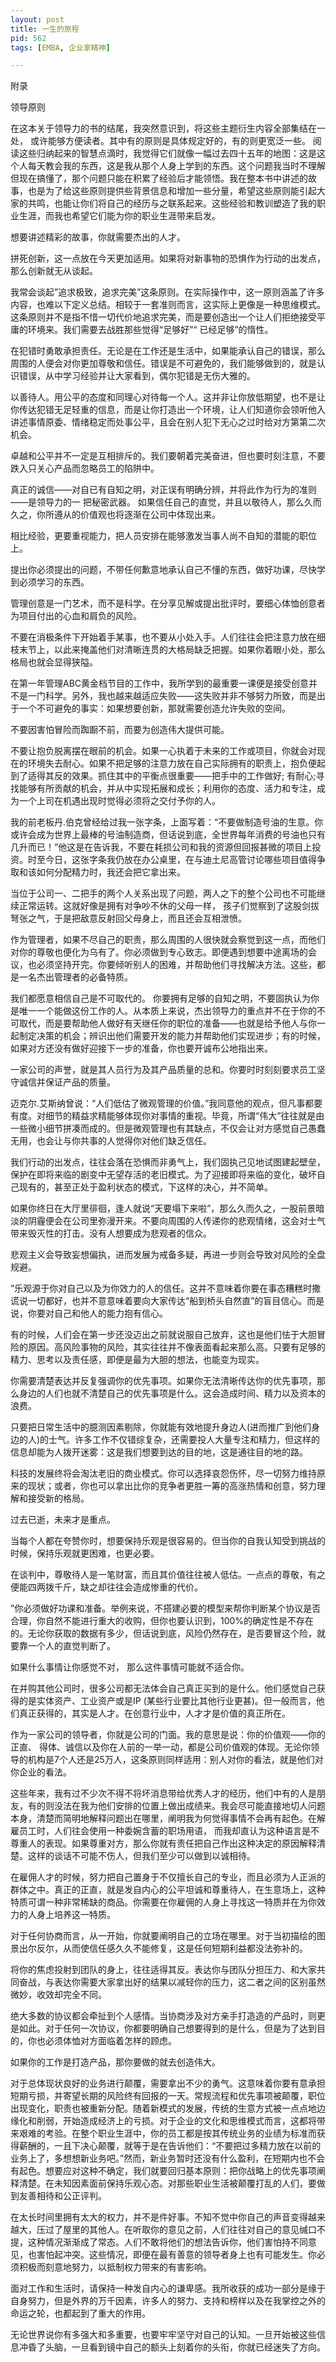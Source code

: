 ```yaml
---
layout: post
title: 一生的旅程
pid: 562
tags: [EMBA, 企业家精神]

---
```



附录

领导原则

在这本关于领导力的书的结尾，我突然意识到，将这些主题衍生内容全部集结在一处， 或许能够方便读者。其中有的原则是具体规定好的，有的则更宽泛一些。 阅读这些归纳起来的智慧点滴时，我觉得它们就像一幅过去四十五年的地图：这是这个人每天教会我的东西，这是我从那个人身上学到的东西。这个问题我当时不理解但现在搞懂了，那个问题只能在积累了经验后才能领悟。我在整本书中讲述的故事，也是为了给这些原则提供些背景信息和增加一些分量，希望这些原则能引起大家的共鸣，也能让你们将自己的经历与之联系起来。这些经验和教训塑造了我的职业生涯，而我也希望它们能为你的职业生涯带来启发。

想要讲述精彩的故事，你就需要杰出的人才。

拼死创新，这一点放在今天更加适用。如果将对新事物的恐惧作为行动的出发点，那么创新就无从谈起。

我常会谈起”追求极致，追求完美”这条原则。在实际操作中，这一原则涵盖了许多内容，也难以下定义总结。相较于一套准则而言，这实际上更像是一种思维模式。这条原则并不是指不惜一切代价地追求完美，而是要创造出一个让人们拒绝接受平庸的环境来。我们需要去战胜那些觉得“足够好”“ 已经足够”的惰性。

在犯错时勇敢承担责任。无论是在工作还是生活中，如果能承认自己的错误，那么周围的人便会对你更加尊敬和信任。错误是不可避免的，我们能够做到的，就是认识错误，从中学习经验并让大家看到，偶尔犯错是无伤大雅的。

以善待人。用公平的态度和同理心对待每一个人。这并非让你放低期望，也不是让你传达犯错无足轻重的信息，而是让你打造出一个环境，让人们知道你会领听他入讲述事情原委、情绪稳定而处事公平，且会在别人犯下无心之过时给对方第第二次机会。

卓越和公平并不一定是互相排斥的。我们要朝着完美奋进，但也要时刻注意，不要跌入只关心产品而忽略员工的陷阱中。

真正的诚信——对自已有自知之明，对正误有明确分辨，并将此作为行为的准则——是领导力的一 把秘密武器。 如果信任自己的直觉，并且以敬待人，那么久而久之，你所遵从的价值观也将逐渐在公司中体现出来。

相比经验，更要重视能力，把人员安排在能够激发当事人尚不自知的潜能的职位上。

提出你必须提出的问题，不带任何歉意地承认自己不懂的东西，做好功课，尽快学到必须学习的东西。

管理创意是一门艺术，而不是科学。在分享见解或提出批评时，要细心体恤创意者为项目付出的心血和肩负的风险。

不要在消极条件下开始着手某事，也不要从小处入手。人们往往会把注意力放在细枝末节上，以此来掩盖他们对清晰连贯的大格局缺乏把握。如果你着眼小处，那么格局也就会显得狭隘。

在第一年管理ABC黄金档节目的工作中，我所学到的最重要一课便是接受创意并不是一门科学。另外，我也越来越适应失败——这失败并非不够努力所致，而是出于一个不可避免的事实：如果想要创新，那就需要创造允许失败的空间。

不要因害怕冒险而踟蹰不前，而要为创造伟大提供可能。

不要让抱负脱离摆在眼前的机会。如果一心执着于未来的工作或项目，你就会对现在的环境失去耐心。如果不把足够的注意力放在自己实际拥有的职责上，抱负便起到了适得其反的效果。抓住其中的平衡点很重要——把手中的工作做好; 有耐心;寻找能够有所贡献的机会，并从中实现拓展和成长；利用你的态度、活力和专注，成为一个上司在机遇出现时觉得必须将之交付予你的人。

我的前老板丹.伯克曾经给过我一张字条，上面写着：“不要做制造号油的生意。你或许会成为世界上最棒的号油制造商，但话说到底，全世界每年消费的号油也只有几升而已！”他这是在告诉我，不要在耗损公司和我的资源但回报甚微的项目上投资。时至今日，这张字条我仍放在办公桌里，在与迪土尼高管讨论哪些项目值得争取和该如何分配精力时，我还会把它拿出来。

当位于公司一、二把手的两个人关系出现了问题，两人之下的整个公司也不可能继续正常运转。这就好像是拥有对争吵不休的父母一样， 孩子们觉察到了这股剑拔弩张之气，于是把敌意反射回父母身上，而且还会互相泄愤。

作为管理者，如果不尽自己的职责，那么周围的人很快就会察觉到这一点，而他们对你的尊敬也便化为乌有了。你必须做到专心致志。即便遇到想要中途离场的会议，也必须坚持开完。你要倾听别人的困难，并帮助他们寻找解决方法。这些，都是一名杰出管理者的必备特质。

我们都愿意相信自己是不可取代的。 你要拥有足够的自知之明，不要固执认为你是唯一一个能做这份工作的人。从本质上来说，杰出领导力的重点并不在于你的不可取代，而是要帮助他人做好有天继任你的职位的准备——也就是给予他人与你一起制定决策的机会；辨识出他们需要开发的能力并帮助他们实现进步；有的时候，如果对方还没有做好迎接下一步的准备，你也要开诚布公地指出来。

一家公司的声誉，就是其人员行为及其产品质量的总和。你要时时刻刻要求员工坚守诚信并保证产品的质量。

迈克尔.艾斯纳曾说：“人们低估了微观管理的价值。”我同意他的观点，但凡事都要有度。对细节的精益求精能够体现你对事情的重视。毕竟，所谓“伟大”往往就是由一些微小细节拼凑而成的。但是微观管理也有其缺点，不仅会让对方感觉自己愚蠢无用，也会让与你共事的人觉得你对他们缺乏信任。

我们行动的出发点，往往会落在恐惧而非勇气上，我们固执己见地试图建起壁垒，保护在即将来临的剧变中无望存活的老旧模式。为了迎接即将来临的变化，破坏自己现有的，甚至正处于盈利状态的模式，下这样的决心，并不简单。

如果你终日在大厅里徘徊，逢人就说“天要塌下来啦”，那么久而久之，一股前景暗淡的阴霾便会在公司里弥漫开来。不要向周围的人传递你的悲观情绪，这会对士气带来毁灭性的打击。没有人想要成为悲观者的信众。

悲观主义会导致妄想偏执，进而发展为戒备多疑，再进一步则会导致对风险的全盘规避。

”乐观源于你对自己以及为你效力的人的信任。这并不意味着你要在事态糟糕时撒谎说一切都好，也并不意意味着要向大家传达“船到桥头自然直”的盲目信心。而是说，你要对自己和他人的能力抱有信心。

有的时候，人们会在第一步还没迈出之前就说服自己放弃，这也是他们怯于大胆冒险的原因。高风险事物的风险，其实往往并不像表面看起来那么高。只要有足够的精力、思考以及责任感，即便是最为大胆的想法，也能变为现实。

你需要清楚表达并反复强调你的优先事项。如果你无法清晰传达你的优先事项，那么身边的人们也就不清楚自己的优先事项是什么。这会造成时间、精力以及资本的浪费。

只要把日常生活中的臆测因素剔除，你就能有效地提升身边人(进而推广到他们身边的人)的士气。许多工作不仅错综复杂，还需要投人大量专注和精力，但这样的信息却能为人拨开迷雾：这是我们想要到达的目的地，这是通往目的地的路。

科技的发展终将会淘汰老旧的商业模式。你可以选择哀怨伤怀，尽一切努力维持原来的现状；或者，你也可以拿出比你的竞争者更胜一筹的高涨热情和创意，努力理解和接受新的格局。

过去已逝，未来才是重点。

当每个人都在夸赞你时，想要保持乐观是很容易的。但当你的自我认知受到挑战的时候，保持乐观就更困难，也更必要。

在谈判中，尊敬待人是一笔财富，而且其价值往往被人低估。一点点的尊敬，有之便能四两拨千斤，缺之却往往会造成惨重的代价。

”你必须做好功课和准备。举例来说，不搭建必要的模型来帮你判断某个协议是否合理，你自然不能进行重大的收购，但你也要认识到，100%的确定性是不存在的。无论你获取的数据有多少，但话说到底，风险仍然存在，是否要冒这个险，就要靠一个人的直觉判断了。

如果什么事情让你感觉不对， 那么这件事情可能就不适合你。

在并购其他公司时，很多公司都无法体会自己真正买到的是什么。他们感觉自己获得的是实体资产、工业资产或是IP (某些行业要比其他行业更甚)。但一般而言，他们真正获得的，其实是人才。在创意行业中，人才才是价值的真正所在。

作为一家公司的领导者，你就是公司的门面。我的意思是说：你的价值观——你的正直、 得体、诚信以及你在人前的一举一动，都是公司价值观的体现。无论你领导的机构是7个人还是25万人，这条原则同样适用：别人对你的看法，就是他们对你企业的看法。

这些年来，我有过不少次不得不将坏消息带给优秀人才的经历，他们中有的人是朋友，有的则没法在我为他们安排的位置上做出成绩来。我会尽可能直接地切人问题本身，清楚而简明地解释问题出在哪里，阐明我为何觉得事情不会再有起色。在解雇员工时，人们往会使用一种委婉含蓄的职场用语， 而我却直认为这种语言是不尊重人的表现。如果尊重对方，那么你就有责任把自己作出这种决定的原因解释清楚。这样的谈话不可能不伤人，但我们至少可以做到以诚相待。

在雇佣人才的时候，努力把自己置身于不仅擅长自己的专业，而且必须为人正派的群体之中。真正的正直，就是发自内心的公平坦诚和尊重待人，在生意场上，这种特质可谓一种非常稀缺的商品。你需要在你雇佣的人身上寻找这一特质并在为你效力的人身上培养这一特质。

对于任何协商而言，从一开始，你就要阐明自己的立场在哪里。对于当初描绘的图景出尔反尔，从而使信任感久久不能修复，这是任何短期利益都没法弥补的。

将你的焦虑投射到团队的身上，往往适得其反。表达你与团队分担压力、和大家共同奋战，与表达你需要大家拿出好的结果以减轻你的压力，这二者之间的区别虽然微妙，收效却完全不同。

绝大多数的协议都会牵扯到个人感情。当协商涉及对方亲手打造造的产品时，则更是如此。对于任何一次协议，你都要明确自己想要得到的是什么，但是为了达到目的，你也必须体恤对方面临着怎样的顾虑。

如果你的工作是打造产品，那你要做的就去创造伟大。

对于总体现状良好的业务进行颠覆，需要拿出不少的勇气。这意味着你要有意承担短期亏损，并寄望长期的风险终有回报的一天。常规流程和优先事项被颠覆，职位出现变化，职责也被重新分配。随着新模式的发展，传统的生意方式被一点点地边缘化和削弱，开始造成经济上的亏损。对于企业的文化和思维模式而言，这都将带来艰难的考验。在整个职业生涯中，你的员工都是按其传统业务的业绩为标准而获得薪酬的，一且下决心颠覆，就等于是在告诉他们：“不要把过多精力放在以前的业务上了，多想想新业务吧。”然而，新业务暂时还没有什么盈利，在短期内也不会有起色。想要应对这种不确定，我们就要回归基本原则：把你战略上的优先事项阐释清楚。在未知因素面前保持乐观心态。对那些职业生活被颠覆打乱的人们，要做到友善相待和公正评判。

在太长时间里拥有太大的权力，并不是件好事。不知不觉中你自己的声音变得越来越大，压过了屋里的其他人。在听取你的意见之前，人们往往对自己的意见缄口不提，这种情况渐渐成了常态。人们不敢将他们的想法告诉你，他们害怕持不同意见，也害怕起冲突。这些情况，即便在最有善意的领导者身上也有可能发生。你必须积极而刻意地努力，以抵制权力带来的有害影响。

面对工作和生活时，请保持一种发自内心的谦卑感。我所收获的成功一部分是缘于自身努力，但是外界的万千因素，许多人的努力、支持和榜样以及在我掌控之外的命运之轮，也都起到了重大的作用。

无论世界说你有多强大和多重要，也要牢牢坚守对自己的认知。一旦开始被这些信息冲昏了头脑，一旦看到镜中自己的额头上刻着你的头衔，你就已经迷失了方向。
